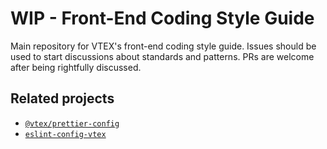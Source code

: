 # WIP - Front-End Coding Style Guide

Main repository for VTEX's front-end coding style guide. Issues should be used to start discussions about standards and patterns. PRs are welcome after being rightfully discussed.

## Related projects

- [`@vtex/prettier-config`](https://github.com/vtex/prettier-config)
- [`eslint-config-vtex`](https://github.com/vtex/eslint-config-vtex)
